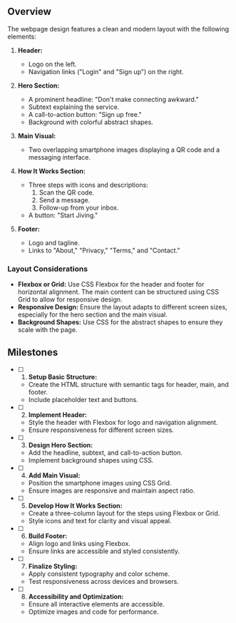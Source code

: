 ## Overview

The webpage design features a clean and modern layout with the following elements:

1. **Header:**
   - Logo on the left.
   - Navigation links ("Login" and "Sign up") on the right.

2. **Hero Section:**
   - A prominent headline: "Don't make connecting awkward."
   - Subtext explaining the service.
   - A call-to-action button: "Sign up free."
   - Background with colorful abstract shapes.

3. **Main Visual:**
   - Two overlapping smartphone images displaying a QR code and a messaging interface.

4. **How It Works Section:**
   - Three steps with icons and descriptions:
     1. Scan the QR code.
     2. Send a message.
     3. Follow-up from your inbox.
   - A button: "Start Jiving."

5. **Footer:**
   - Logo and tagline.
   - Links to "About," "Privacy," "Terms," and "Contact."

### Layout Considerations

- **Flexbox or Grid:** Use CSS Flexbox for the header and footer for horizontal alignment. The main content can be structured using CSS Grid to allow for responsive design.
- **Responsive Design:** Ensure the layout adapts to different screen sizes, especially for the hero section and the main visual.
- **Background Shapes:** Use CSS for the abstract shapes to ensure they scale with the page.

## Milestones

- [ ] 1. **Setup Basic Structure:**
  - Create the HTML structure with semantic tags for header, main, and footer.
  - Include placeholder text and buttons.

- [ ] 2. **Implement Header:**
  - Style the header with Flexbox for logo and navigation alignment.
  - Ensure responsiveness for different screen sizes.

- [ ] 3. **Design Hero Section:**
  - Add the headline, subtext, and call-to-action button.
  - Implement background shapes using CSS.

- [ ] 4. **Add Main Visual:**
  - Position the smartphone images using CSS Grid.
  - Ensure images are responsive and maintain aspect ratio.

- [ ] 5. **Develop How It Works Section:**
  - Create a three-column layout for the steps using Flexbox or Grid.
  - Style icons and text for clarity and visual appeal.

- [ ] 6. **Build Footer:**
  - Align logo and links using Flexbox.
  - Ensure links are accessible and styled consistently.

- [ ] 7. **Finalize Styling:**
  - Apply consistent typography and color scheme.
  - Test responsiveness across devices and browsers.

- [ ] 8. **Accessibility and Optimization:**
  - Ensure all interactive elements are accessible.
  - Optimize images and code for performance.